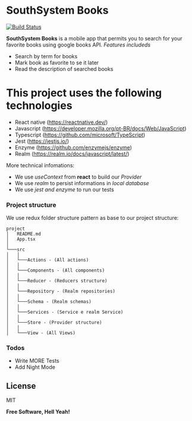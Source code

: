 # SouthSystem Books

[![Build Status](https://travis-ci.org/joemccann/dillinger.svg?branch=master)](https://travis-ci.org/joemccann/dillinger)

**SouthSystem Books** is a mobile app that permits you to search for your favorite books using google books API.
*Features includeds*
  - Search  by term for books
  - Mark book as favorite to se it later
  - Read the description of searched books

# This project uses the following technologies

  - React native (https://reactnative.dev/)
  - Javascript (https://developer.mozilla.org/pt-BR/docs/Web/JavaScript)
  - Typescript (https://github.com/microsoft/TypeScript)
  - Jest (https://jestjs.io/)
  - Enzyme (https://github.com/enzymejs/enzyme)
  - Realm (https://realm.io/docs/javascript/latest/)


More technical infomations:
  - We use *useContext* from **react** to build our *Provider*
  - We use *realm* to persist informations in *local database*
  - We use *jest and enzyme* to run our tests


### Project structure
We use redux folder structure pattern as base to our project structure:
```
project
│   README.md
│   App.tsx    
│
└───src
│   │
│   └───Actions - (All actions)
│   │
│   └───Components - (All components)
│   │
│   └───Reducer - (Reducers structure)
│	│
│   └───Repository - (Realm repositories)
│	│
│   └───Schema - (Realm schemas)
│	│
│   └───Services - (Service e realm Service)
│	│
│   └───Store - (Provider structure)
│	│
│   └───View - (All Views)
```

### Todos

 - Write MORE Tests
 - Add Night Mode

License
----

MIT


**Free Software, Hell Yeah!**
